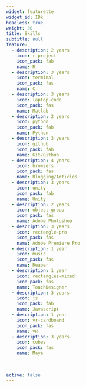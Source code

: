 ```yaml
---
widget: featurette
widget_id: IDk
headless: true
weight: 30
title: Skills
subtitle: null
feature:
  - description: 2 years
    icon: r-project
    icon_pack: fab
    name: R
  - description: 3 years
    icon: terminal
    icon_pack: fas
    name: C
  - description: 3 years
    icon: laptop-code
    icon_pack: fas
    name: Matlab
  - description: 2 years
    icon: python
    icon_pack: fab
    name: Python
  - description: 3 years
    icon: github
    icon_pack: fab
    name: Git/Github
  - description: 4 years
    icon: browsers
    icon_pack: fas
    name: Blogging/Articles
  - description: 3 years
    icon: unity
    icon_pack: fab
    name: Unity
  - description: 2 years
    icon: object-group
    icon_pack: fas
    name: Adobe Photoshop
  - description: 3 years
    icon: rectangle-pro
    icon_pack: fas
    name: Adobe Premiere Pro
  - description: 1 year
    icon: music
    icon_pack: fas
    name: Reaper
  - description: 1 year
    icon: rectangles-mixed
    icon_pack: fas
    name: TouchDesigner
  - description: 3 years
    icon: js
    icon_pack: fab
    name: Javascript
  - description: 1 year
    icon: vr-cardboard
    icon_pack: fas
    name: VR
  - description: 3 years
    icon: cubes
    icon_pack: fas
    name: Maya
 
    

active: false
---
```

